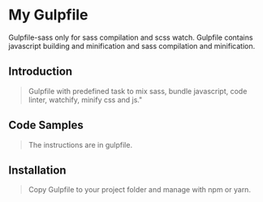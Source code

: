 # My Gulpfile

Gulpfile-sass only for sass compilation and scss watch.
Gulpfile contains javascript building and minification and sass compilation and minification.

## Introduction

> Gulpfile with predefined task to mix sass, bundle javascript, code linter, watchify, minify css and js."

## Code Samples

> The instructions are in gulpfile.

## Installation

> Copy Gulpfile to your project folder and manage with npm or yarn. 
